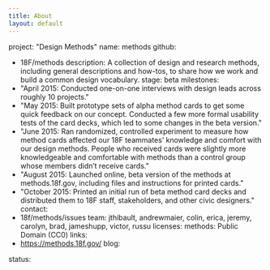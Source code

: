 ```yaml
---
title: About
layout: default
---
```


project: "Design Methods"
name: methods
github:
- 18F/methods
description: A collection of design and research methods, including general descriptions and how-tos, to share how we work and build a common design vocabulary.
stage: beta
milestones:
- "April 2015: Conducted one-on-one interviews with design leads across roughly 10 projects."
- "May 2015: Built prototype sets of alpha method cards to get some quick feedback on our concept. Conducted a few more formal usability tests of the card decks, which led to some changes in the beta version."
- "June 2015: Ran randomized, controlled experiment to measure how method cards affected our 18F teammates’ knowledge and comfort with our design methods. People who received cards were slightly more knowledgeable and comfortable with methods than a control group whose members didn’t receive cards."
- "August 2015: Launched online, beta version of the methods at methods.18f.gov, including files and instructions for printed cards."
- "October 2015: Printed an initial run of beta method card decks and distributed them to 18F staff, stakeholders, and other civic designers."
contact:
- 18f/methods/issues
team: jthibault, andrewmaier, colin, erica, jeremy, carolyn, brad, jameshupp, victor, russu
licenses:
  methods: Public Domain (CC0)
links:
- https://methods.18f.gov/
blog:

status:
